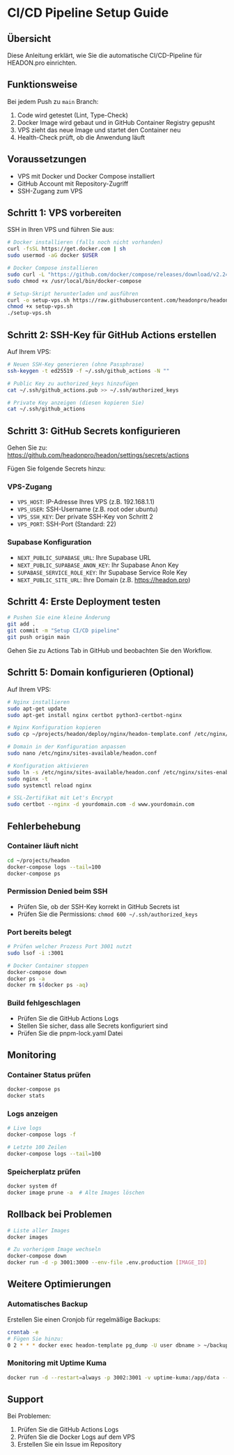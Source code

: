# CI/CD Pipeline Setup Guide

## Übersicht
Diese Anleitung erklärt, wie Sie die automatische CI/CD-Pipeline für HEADON.pro einrichten.

## Funktionsweise
Bei jedem Push zu `main` Branch:
1. Code wird getestet (Lint, Type-Check)
2. Docker Image wird gebaut und in GitHub Container Registry gepusht
3. VPS zieht das neue Image und startet den Container neu
4. Health-Check prüft, ob die Anwendung läuft

## Voraussetzungen
- VPS mit Docker und Docker Compose installiert
- GitHub Account mit Repository-Zugriff
- SSH-Zugang zum VPS

## Schritt 1: VPS vorbereiten

SSH in Ihren VPS und führen Sie aus:

```bash
# Docker installieren (falls noch nicht vorhanden)
curl -fsSL https://get.docker.com | sh
sudo usermod -aG docker $USER

# Docker Compose installieren
sudo curl -L "https://github.com/docker/compose/releases/download/v2.24.0/docker-compose-$(uname -s)-$(uname -m)" -o /usr/local/bin/docker-compose
sudo chmod +x /usr/local/bin/docker-compose

# Setup-Skript herunterladen und ausführen
curl -o setup-vps.sh https://raw.githubusercontent.com/headonpro/headon/main/deploy/setup-vps.sh
chmod +x setup-vps.sh
./setup-vps.sh
```

## Schritt 2: SSH-Key für GitHub Actions erstellen

Auf Ihrem VPS:

```bash
# Neuen SSH-Key generieren (ohne Passphrase)
ssh-keygen -t ed25519 -f ~/.ssh/github_actions -N ""

# Public Key zu authorized_keys hinzufügen
cat ~/.ssh/github_actions.pub >> ~/.ssh/authorized_keys

# Private Key anzeigen (diesen kopieren Sie)
cat ~/.ssh/github_actions
```

## Schritt 3: GitHub Secrets konfigurieren

Gehen Sie zu: https://github.com/headonpro/headon/settings/secrets/actions

Fügen Sie folgende Secrets hinzu:

### VPS-Zugang
- `VPS_HOST`: IP-Adresse Ihres VPS (z.B. 192.168.1.1)
- `VPS_USER`: SSH-Username (z.B. root oder ubuntu)
- `VPS_SSH_KEY`: Der private SSH-Key von Schritt 2
- `VPS_PORT`: SSH-Port (Standard: 22)

### Supabase Konfiguration
- `NEXT_PUBLIC_SUPABASE_URL`: Ihre Supabase URL
- `NEXT_PUBLIC_SUPABASE_ANON_KEY`: Ihr Supabase Anon Key
- `SUPABASE_SERVICE_ROLE_KEY`: Ihr Supabase Service Role Key
- `NEXT_PUBLIC_SITE_URL`: Ihre Domain (z.B. https://headon.pro)

## Schritt 4: Erste Deployment testen

```bash
# Pushen Sie eine kleine Änderung
git add .
git commit -m "Setup CI/CD pipeline"
git push origin main
```

Gehen Sie zu Actions Tab in GitHub und beobachten Sie den Workflow.

## Schritt 5: Domain konfigurieren (Optional)

Auf Ihrem VPS:

```bash
# Nginx installieren
sudo apt-get update
sudo apt-get install nginx certbot python3-certbot-nginx

# Nginx Konfiguration kopieren
sudo cp ~/projects/headon/deploy/nginx/headon-template.conf /etc/nginx/sites-available/headon.conf

# Domain in der Konfiguration anpassen
sudo nano /etc/nginx/sites-available/headon.conf

# Konfiguration aktivieren
sudo ln -s /etc/nginx/sites-available/headon.conf /etc/nginx/sites-enabled/
sudo nginx -t
sudo systemctl reload nginx

# SSL-Zertifikat mit Let's Encrypt
sudo certbot --nginx -d yourdomain.com -d www.yourdomain.com
```

## Fehlerbehebung

### Container läuft nicht
```bash
cd ~/projects/headon
docker-compose logs --tail=100
docker-compose ps
```

### Permission Denied beim SSH
- Prüfen Sie, ob der SSH-Key korrekt in GitHub Secrets ist
- Prüfen Sie die Permissions: `chmod 600 ~/.ssh/authorized_keys`

### Port bereits belegt
```bash
# Prüfen welcher Prozess Port 3001 nutzt
sudo lsof -i :3001

# Docker Container stoppen
docker-compose down
docker ps -a
docker rm $(docker ps -aq)
```

### Build fehlgeschlagen
- Prüfen Sie die GitHub Actions Logs
- Stellen Sie sicher, dass alle Secrets konfiguriert sind
- Prüfen Sie die pnpm-lock.yaml Datei

## Monitoring

### Container Status prüfen
```bash
docker-compose ps
docker stats
```

### Logs anzeigen
```bash
# Live logs
docker-compose logs -f

# Letzte 100 Zeilen
docker-compose logs --tail=100
```

### Speicherplatz prüfen
```bash
docker system df
docker image prune -a  # Alte Images löschen
```

## Rollback bei Problemen

```bash
# Liste aller Images
docker images

# Zu vorherigem Image wechseln
docker-compose down
docker run -d -p 3001:3000 --env-file .env.production [IMAGE_ID]
```

## Weitere Optimierungen

### Automatisches Backup
Erstellen Sie einen Cronjob für regelmäßige Backups:

```bash
crontab -e
# Fügen Sie hinzu:
0 2 * * * docker exec headon-template pg_dump -U user dbname > ~/backups/$(date +\%Y\%m\%d).sql
```

### Monitoring mit Uptime Kuma
```bash
docker run -d --restart=always -p 3002:3001 -v uptime-kuma:/app/data --name uptime-kuma louislam/uptime-kuma:1
```

## Support

Bei Problemen:
1. Prüfen Sie die GitHub Actions Logs
2. Prüfen Sie die Docker Logs auf dem VPS
3. Erstellen Sie ein Issue im Repository